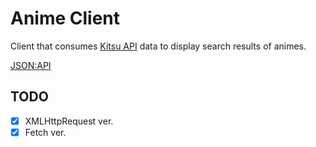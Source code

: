 # Anime Client

Client that consumes [Kitsu API](https://kitsu.docs.apiary.io/#) data to display search results of animes.

[JSON:API](https://jsonapi.org/format/)

## TODO

- [x] XMLHttpRequest ver.
- [x] Fetch ver.